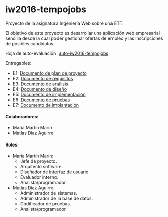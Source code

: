 iw2016-tempojobs
================
Proyecto de la asignatura Ingeniería Web sobre una ETT.

El objetivo de este proyecto es desarrollar una aplicación web empresarial sencilla desde
la cual poder gestionar ofertas de empleo y las inscripciones de posibles candidatos.

Hoja de auto-evaluación: [auto-iw2016-tempojobs](https://drive.google.com/open?id=1m27WBOe_tDdPjohx7sM0_MM33ur7FEmseI-JLapoFYI)

Entregables:
* E1: [Documento de plan de proyecto](https://drive.google.com/open?id=1qFu-Q5v8uLhlId2M9zFeppOT0CdY8ohl4T-J0hhmSVI)
* E2: [Documento de requisitos](https://drive.google.com/open?id=1jWdlkVnUCD8FCixcph0YGIk8XyvLM64gvuhZ0hjjOFc)
* E3: [Documento de análisis](https://drive.google.com/open?id=1ZV56vxDvH7zE6xuZ56GKfw8FRiKUL79tgfkhVqS2sRw)
* E4: [Documento de diseño](https://drive.google.com/open?id=16zt0RI7DanIPm-bnoK9YTx3vg_pVpwaLdf4GoiLM6mM)
* E5: [Documento de implementación](https://drive.google.com/open?id=1wU29LVy7oe9LqDSTRkh-u0Cg1VdNZCgKBHJFddWsYc0)
* E6: [Documento de pruebas](https://drive.google.com/open?id=1vy1HKTpR5a76nXT1vSKmnBH_FO-zQ6mbqgxsf_XmWM4)
* E7: [Documento de implantación](https://drive.google.com/open?id=1AN5fI6XfqhgLLjNpgqyjJjlVpHUpOdjz0k3L3wjPueU)

#### Colaboradores:
* María Martín Marín
* Matías Díaz Aguirre

#### Roles:
* María Martín Marín:
  * Jefe de proyecto.
  * Arquitecto software.
  * Diseñador de interfaz de usuario.
  * Evaluador interno.
  * Analista/programador.
* Matías Díaz Aguirre:
  * Administrador de sistemas.
  * Administrador de la base de datos.
  * Codificador de pruebas.
  * Analista/programador.

